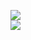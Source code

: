 [![](https://img.shields.io/badge/Made%20With-Github%20Spray-lightgrey.svg?style=for-the-badge&logo=github)](https://github.com/Annihil/github-spray#22323)  
[![](https://i.imgur.com/2DrTn0Z.gif)](https://github.com/Annihil/github-spray)